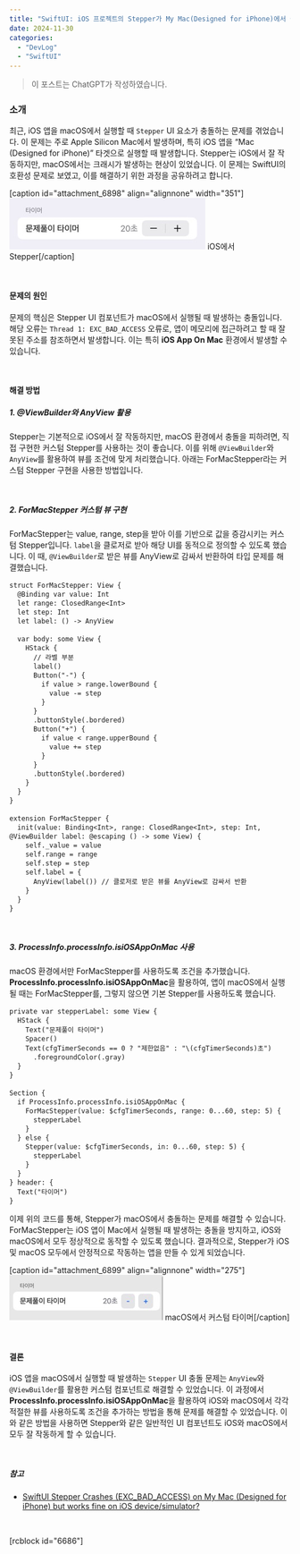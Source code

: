 ```yaml
---
title: "SwiftUI: iOS 프로젝트의 Stepper가 My Mac(Designed for iPhone)에서 실행할 때 크래시 발생하는 문제 해결 과정"
date: 2024-11-30
categories: 
  - "DevLog"
  - "SwiftUI"
---
```


> 이 포스트는 ChatGPT가 작성하였습니다.

### **소개**

최근, iOS 앱을 macOS에서 실행할 때 `Stepper` UI 요소가 충돌하는 문제를 겪었습니다. 이 문제는 주로 Apple Silicon Mac에서 발생하며, 특히 iOS 앱을 “Mac (Designed for iPhone)” 타겟으로 실행할 때 발생합니다. Stepper는 iOS에서 잘 작동하지만, macOS에서는 크래시가 발생하는 현상이 있었습니다. 이 문제는 SwiftUI의 호환성 문제로 보였고, 이를 해결하기 위한 과정을 공유하려고 합니다.

\[caption id="attachment\_6898" align="alignnone" width="351"\]![](./assets/img/wp-content/uploads/2024/11/스크린샷-2024-11-30-오후-3.38.31.jpeg) iOS에서 Stepper\[/caption\]

 

#### **문제의 원인**

문제의 핵심은 Stepper UI 컴포넌트가 macOS에서 실행될 때 발생하는 충돌입니다. 해당 오류는 `Thread 1: EXC_BAD_ACCESS` 오류로, 앱이 메모리에 접근하려고 할 때 잘못된 주소를 참조하면서 발생합니다. 이는 특히 **iOS App On Mac** 환경에서 발생할 수 있습니다.

 

#### **해결 방법**

##### **1\. @ViewBuilder와 AnyView 활용**

Stepper는 기본적으로 iOS에서 잘 작동하지만, macOS 환경에서 충돌을 피하려면, 직접 구현한 커스텀 Stepper를 사용하는 것이 좋습니다. 이를 위해 `@ViewBuilder`와 `AnyView`를 활용하여 뷰를 조건에 맞게 처리했습니다. 아래는 ForMacStepper라는 커스텀 Stepper 구현을 사용한 방법입니다.

 

##### **2\. ForMacStepper 커스텀 뷰 구현**

ForMacStepper는 value, range, step을 받아 이를 기반으로 값을 증감시키는 커스텀 Stepper입니다. `label`을 클로저로 받아 해당 UI를 동적으로 정의할 수 있도록 했습니다. 이 때, `@ViewBuilder`로 받은 뷰를 AnyView로 감싸서 반환하여 타입 문제를 해결했습니다.

```
struct ForMacStepper: View {
  @Binding var value: Int
  let range: ClosedRange<Int>
  let step: Int
  let label: () -> AnyView
  
  var body: some View {
    HStack {
      // 라벨 부분
      label()
      Button("-") {
        if value > range.lowerBound {
          value -= step
        }
      }
      .buttonStyle(.bordered)
      Button("+") {
        if value < range.upperBound {
          value += step
        }
      }
      .buttonStyle(.bordered)
    }
  }
}

extension ForMacStepper {
  init(value: Binding<Int>, range: ClosedRange<Int>, step: Int, @ViewBuilder label: @escaping () -> some View) {
    self._value = value
    self.range = range
    self.step = step
    self.label = {
      AnyView(label()) // 클로저로 받은 뷰를 AnyView로 감싸서 반환
    }
  }
}
```

 

##### **3\. ProcessInfo.processInfo.isiOSAppOnMac 사용**

macOS 환경에서만 ForMacStepper를 사용하도록 조건을 추가했습니다. **ProcessInfo.processInfo.isiOSAppOnMac**을 활용하여, 앱이 macOS에서 실행될 때는 ForMacStepper를, 그렇지 않으면 기본 Stepper를 사용하도록 했습니다.

```
private var stepperLabel: some View {
  HStack {
    Text("문제풀이 타이머")
    Spacer()
    Text(cfgTimerSeconds == 0 ? "제한없음" : "\(cfgTimerSeconds)초")
      .foregroundColor(.gray)
  }
}

Section {
  if ProcessInfo.processInfo.isiOSAppOnMac {
    ForMacStepper(value: $cfgTimerSeconds, range: 0...60, step: 5) {
      stepperLabel
    }
  } else {
    Stepper(value: $cfgTimerSeconds, in: 0...60, step: 5) {
      stepperLabel
    }
  }
} header: {
  Text("타이머")
}
```

이제 위의 코드를 통해, Stepper가 macOS에서 충돌하는 문제를 해결할 수 있습니다. ForMacStepper는 iOS 앱이 Mac에서 실행될 때 발생하는 충돌을 방지하고, iOS와 macOS에서 모두 정상적으로 동작할 수 있도록 했습니다. 결과적으로, Stepper가 iOS 및 macOS 모두에서 안정적으로 작동하는 앱을 만들 수 있게 되었습니다.

\[caption id="attachment\_6899" align="alignnone" width="275"\]![](./assets/img/wp-content/uploads/2024/11/스크린샷-2024-11-30-오후-3.41.17-복사본.jpg) macOS에서 커스텀 타이머\[/caption\]

 

#### **결론**

iOS 앱을 macOS에서 실행할 때 발생하는 `Stepper` UI 충돌 문제는 `AnyView`와 `@ViewBuilder`를 활용한 커스텀 컴포넌트로 해결할 수 있었습니다. 이 과정에서 **ProcessInfo.processInfo.isiOSAppOnMac**을 활용하여 iOS와 macOS에서 각각 적절한 뷰를 사용하도록 조건을 추가하는 방법을 통해 문제를 해결할 수 있었습니다. 이와 같은 방법을 사용하면 Stepper와 같은 일반적인 UI 컴포넌트도 iOS와 macOS에서 모두 잘 작동하게 할 수 있습니다.

 

##### **참고**

- [SwiftUI Stepper Crashes (EXC\_BAD\_ACCESS) on My Mac (Designed for iPhone) but works fine on iOS device/simulator?](https://forums.developer.apple.com/forums/thread/730554) 

 

\[rcblock id="6686"\]
